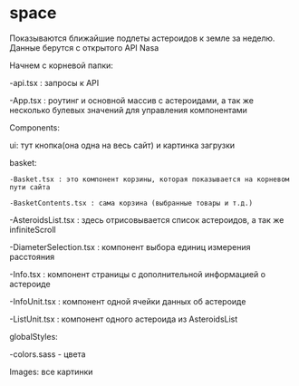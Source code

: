 # space
Показываются ближайшие подлеты астероидов к земле за неделю. Данные берутся с открытого API Nasa

Начнем с корневой папки:

  -api.tsx : запросы к API

  -App.tsx : роутинг и основной массив с астероидами, а так же несколько булевых значений для управления компонентами

Components:

  ui: тут кнопка(она одна на весь сайт) и картинка загрузки
  
  basket: 
  
    -Basket.tsx : это компонент корзины, которая показывается на корневом пути сайта
    
    -BasketContents.tsx : сама корзина (выбранные товары и т.д.)

-AsteroidsList.tsx : здесь отрисовывается список астероидов, а так же infiniteScroll

-DiameterSelection.tsx : компонент выбора единиц измерения расстояния

-Info.tsx : компонент страницы с дополнительной информацией о астероиде

-InfoUnit.tsx : компонент одной ячейки данных об астероиде

-ListUnit.tsx : компонент одного астероида из AsteroidsList

globalStyles:

  -colors.sass - цвета 

Images: все картинки
